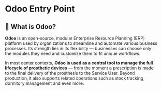 # Odoo Entry Point

## 🧩 What is Odoo?

**Odoo** is an open-source, modular Enterprise Resource Planning (ERP) platform used by organizations to streamline and automate various business processes. Its strength lies in its flexibility — businesses can choose only the modules they need and customize them to fit unique workflows.

In most center contexts, **Odoo is used as a central tool to manage the full lifecycle of prosthetic devices** — from the moment a prescription is made to the final delivery of the prosthesis to the Service User. Beyond production, it also supports related operations such as stock tracking, dormitory management and even more.

